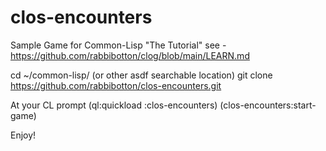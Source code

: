 # clos-encounters
Sample Game for Common-Lisp "The Tutorial"
see - https://github.com/rabbibotton/clog/blob/main/LEARN.md

cd ~/common-lisp/ (or other asdf searchable location)
git clone https://github.com/rabbibotton/clos-encounters.git

At your CL prompt (ql:quickload :clos-encounters)
(clos-encounters:start-game)

Enjoy!
